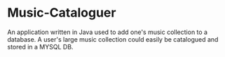 # Music-Cataloguer
An application written in Java used to add one's music collection to a database. A user's large music collection could easily be catalogued
and stored in a MYSQL DB.
